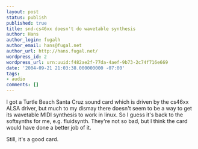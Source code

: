 ```yaml
---
layout: post
status: publish
published: true
title: snd-cs46xx doesn't do wavetable synthesis
author: Hans
author_login: fugalh
author_email: hans@fugal.net
author_url: http://hans.fugal.net/
wordpress_id: 2
wordpress_url: urn:uuid:f482ae2f-77da-4aef-9b73-2c74f716e669
date: '2004-09-21 21:03:38.000000000 -07:00'
tags:
- audio
comments: []
---
```

<p>I got a Turtle Beach Santa Cruz sound card which is driven by the cs46xx ALSA
driver, but much to my dismay there doesn't seem to be a way to get its
wavetable MIDI synthesis to work in linux. So I guess it's back to the
softsynths for me, e.g. fluidsynth. They're not so bad, but I think the card
would have done a better job of it.</p>

<p>Still, it's a good card.</p>
